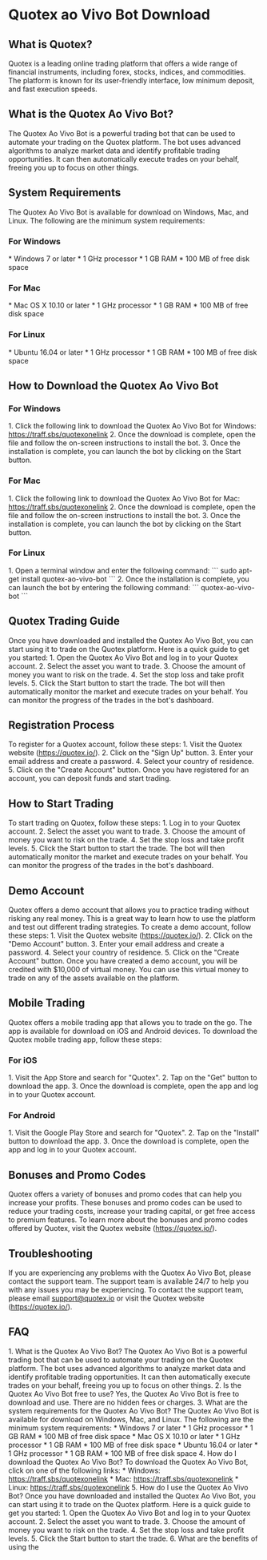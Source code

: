 # Quotex ao Vivo Bot Download

## What is Quotex?

Quotex is a leading online trading platform that offers a wide range of
financial instruments, including forex, stocks, indices, and
commodities. The platform is known for its user-friendly interface, low
minimum deposit, and fast execution speeds.

## What is the Quotex Ao Vivo Bot?

The Quotex Ao Vivo Bot is a powerful trading bot that can be used to
automate your trading on the Quotex platform. The bot uses advanced
algorithms to analyze market data and identify profitable trading
opportunities. It can then automatically execute trades on your behalf,
freeing you up to focus on other things.

## System Requirements

The Quotex Ao Vivo Bot is available for download on Windows, Mac, and
Linux. The following are the minimum system requirements:

### For Windows

\* Windows 7 or later \* 1 GHz processor \* 1 GB RAM \* 100 MB of free
disk space

### For Mac

\* Mac OS X 10.10 or later \* 1 GHz processor \* 1 GB RAM \* 100 MB of
free disk space

### For Linux

\* Ubuntu 16.04 or later \* 1 GHz processor \* 1 GB RAM \* 100 MB of
free disk space

## How to Download the Quotex Ao Vivo Bot

### For Windows

1\. Click the following link to download the Quotex Ao Vivo Bot for
Windows: https://traff.sbs/quotexonelink 2. Once the download is
complete, open the file and follow the on-screen instructions to install
the bot. 3. Once the installation is complete, you can launch the bot by
clicking on the Start button.

### For Mac

1\. Click the following link to download the Quotex Ao Vivo Bot for Mac:
https://traff.sbs/quotexonelink 2. Once the download is complete, open
the file and follow the on-screen instructions to install the bot. 3.
Once the installation is complete, you can launch the bot by clicking on
the Start button.

### For Linux

1\. Open a terminal window and enter the following command: \`\`\` sudo
apt-get install quotex-ao-vivo-bot \`\`\` 2. Once the installation is
complete, you can launch the bot by entering the following command:
\`\`\` quotex-ao-vivo-bot \`\`\`

## Quotex Trading Guide

Once you have downloaded and installed the Quotex Ao Vivo Bot, you can
start using it to trade on the Quotex platform. Here is a quick guide to
get you started: 1. Open the Quotex Ao Vivo Bot and log in to your
Quotex account. 2. Select the asset you want to trade. 3. Choose the
amount of money you want to risk on the trade. 4. Set the stop loss and
take profit levels. 5. Click the Start button to start the trade. The
bot will then automatically monitor the market and execute trades on
your behalf. You can monitor the progress of the trades in the bot\'s
dashboard.

## Registration Process

To register for a Quotex account, follow these steps: 1. Visit the
Quotex website (https://quotex.io/). 2. Click on the "Sign Up"
button. 3. Enter your email address and create a password. 4. Select
your country of residence. 5. Click on the "Create Account"
button. Once you have registered for an account, you can deposit funds
and start trading.

## How to Start Trading

To start trading on Quotex, follow these steps: 1. Log in to your Quotex
account. 2. Select the asset you want to trade. 3. Choose the amount of
money you want to risk on the trade. 4. Set the stop loss and take
profit levels. 5. Click the Start button to start the trade. The bot
will then automatically monitor the market and execute trades on your
behalf. You can monitor the progress of the trades in the bot\'s
dashboard.

## Demo Account

Quotex offers a demo account that allows you to practice trading without
risking any real money. This is a great way to learn how to use the
platform and test out different trading strategies. To create a demo
account, follow these steps: 1. Visit the Quotex website
(https://quotex.io/). 2. Click on the "Demo Account" button. 3.
Enter your email address and create a password. 4. Select your country
of residence. 5. Click on the "Create Account" button. Once you
have created a demo account, you will be credited with \$10,000 of
virtual money. You can use this virtual money to trade on any of the
assets available on the platform.

## Mobile Trading

Quotex offers a mobile trading app that allows you to trade on the go.
The app is available for download on iOS and Android devices. To
download the Quotex mobile trading app, follow these steps:

### For iOS

1\. Visit the App Store and search for "Quotex". 2. Tap on the
"Get" button to download the app. 3. Once the download is
complete, open the app and log in to your Quotex account.

### For Android

1\. Visit the Google Play Store and search for "Quotex". 2. Tap on
the "Install" button to download the app. 3. Once the download is
complete, open the app and log in to your Quotex account.

## Bonuses and Promo Codes

Quotex offers a variety of bonuses and promo codes that can help you
increase your profits. These bonuses and promo codes can be used to
reduce your trading costs, increase your trading capital, or get free
access to premium features. To learn more about the bonuses and promo
codes offered by Quotex, visit the Quotex website (https://quotex.io/).

## Troubleshooting

If you are experiencing any problems with the Quotex Ao Vivo Bot, please
contact the support team. The support team is available 24/7 to help you
with any issues you may be experiencing. To contact the support team,
please email support@quotex.io or visit the Quotex website
(https://quotex.io/).

## FAQ

1\. What is the Quotex Ao Vivo Bot? The Quotex Ao Vivo Bot is a powerful
trading bot that can be used to automate your trading on the Quotex
platform. The bot uses advanced algorithms to analyze market data and
identify profitable trading opportunities. It can then automatically
execute trades on your behalf, freeing you up to focus on other things.
2. Is the Quotex Ao Vivo Bot free to use? Yes, the Quotex Ao Vivo Bot is
free to download and use. There are no hidden fees or charges. 3. What
are the system requirements for the Quotex Ao Vivo Bot? The Quotex Ao
Vivo Bot is available for download on Windows, Mac, and Linux. The
following are the minimum system requirements: \* Windows 7 or later \*
1 GHz processor \* 1 GB RAM \* 100 MB of free disk space \* Mac OS X
10.10 or later \* 1 GHz processor \* 1 GB RAM \* 100 MB of free disk
space \* Ubuntu 16.04 or later \* 1 GHz processor \* 1 GB RAM \* 100 MB
of free disk space 4. How do I download the Quotex Ao Vivo Bot? To
download the Quotex Ao Vivo Bot, click on one of the following links: \*
Windows: https://traff.sbs/quotexonelink \* Mac:
https://traff.sbs/quotexonelink \* Linux:
https://traff.sbs/quotexonelink 5. How do I use the Quotex Ao Vivo Bot?
Once you have downloaded and installed the Quotex Ao Vivo Bot, you can
start using it to trade on the Quotex platform. Here is a quick guide to
get you started: 1. Open the Quotex Ao Vivo Bot and log in to your
Quotex account. 2. Select the asset you want to trade. 3. Choose the
amount of money you want to risk on the trade. 4. Set the stop loss and
take profit levels. 5. Click the Start button to start the trade. 6.
What are the benefits of using the

